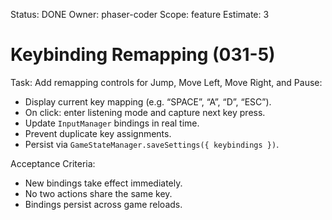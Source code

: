 Status: DONE
Owner: phaser-coder
Scope: feature
Estimate: 3

# Keybinding Remapping (031-5)

Task: Add remapping controls for Jump, Move Left, Move Right, and Pause:
- Display current key mapping (e.g. “SPACE”, “A”, “D”, “ESC”).
- On click: enter listening mode and capture next key press.
- Update `InputManager` bindings in real time.
- Prevent duplicate key assignments.
- Persist via `GameStateManager.saveSettings({ keybindings })`.

Acceptance Criteria:
- New bindings take effect immediately.
- No two actions share the same key.
- Bindings persist across game reloads.